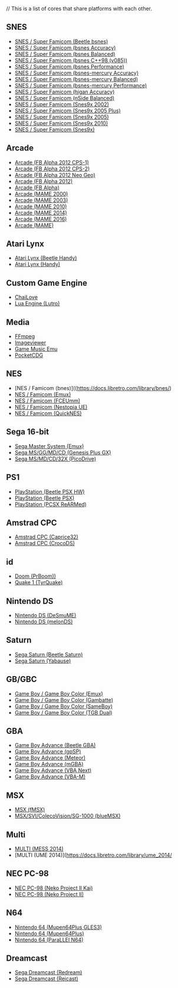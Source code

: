 // This is a list of cores that share platforms with each other.

SNES
---

- [SNES / Super Famicom (Beetle bsnes)](https://docs.libretro.com/library/beetle_snes/)
- [SNES / Super Famicom (bsnes Accuracy)](https://docs.libretro.com/library/bsnes_accuracy/)
- [SNES / Super Famicom (bsnes Balanced)](https://docs.libretro.com/library/bsnes_balanced/)
- [SNES / Super Famicom (bsnes C++98 (v085))](https://docs.libretro.com/library/bsnes_cplusplus98/)
- [SNES / Super Famicom (bsnes Performance)](https://docs.libretro.com/library/bsnes_performance/)
- [SNES / Super Famicom (bsnes-mercury Accuracy)](https://docs.libretro.com/library/bsnes_mercury_accuracy/)
- [SNES / Super Famicom (bsnes-mercury Balanced)](https://docs.libretro.com/library/bsnes_mercury_balanced/)
- [SNES / Super Famicom (bsnes-mercury Performance)](https://docs.libretro.com/library/bsnes_mercury_performance/)
- [SNES / Super Famicom (higan Accuracy)](https://docs.libretro.com/library/higan_accuracy/)
- [SNES / Super Famicom (nSide Balanced)](https://docs.libretro.com/library/nside/)
- [SNES / Super Famicom (Snes9x 2002)](https://docs.libretro.com/library/snes9x_2002/)
- [SNES / Super Famicom (Snes9x 2005 Plus)](https://docs.libretro.com/library/snes9x_2005_plus/)
- [SNES / Super Famicom (Snes9x 2005)](https://docs.libretro.com/library/snes9x_2005/)
- [SNES / Super Famicom (Snes9x 2010)](https://docs.libretro.com/library/snes9x_2010/)
- [SNES / Super Famicom (Snes9x)](https://docs.libretro.com/library/snes9x/)

Arcade
---

- [Arcade (FB Alpha 2012 CPS-1)](https://docs.libretro.com/library/fb_alpha_2012_cps_1/)
- [Arcade (FB Alpha 2012 CPS-2)](https://docs.libretro.com/library/fb_alpha_2012_cps_2/)
- [Arcade (FB Alpha 2012 Neo Geo)](https://docs.libretro.com/library/fb_alpha_2012_neo_geo/)
- [Arcade (FB Alpha 2012)](https://docs.libretro.com/library/fb_alpha_2012/)
- [Arcade (FB Alpha)](https://docs.libretro.com/library/fb_alpha/)
- [Arcade (MAME 2000)](https://docs.libretro.com/library/mame_2000/)
- [Arcade (MAME 2003)](https://docs.libretro.com/library/mame_2003/)
- [Arcade (MAME 2010)](https://docs.libretro.com/library/mame_2010/)
- [Arcade (MAME 2014)](https://docs.libretro.com/library/mame_2014/)
- [Arcade (MAME 2016)](https://docs.libretro.com/library/mame_2016/)
- [Arcade (MAME)](https://docs.libretro.com/library/mame/)

Atari Lynx
---

- [Atari Lynx (Beetle Handy)](https://docs.libretro.com/library/beetle_handy/)
- [Atari Lynx (Handy)](https://docs.libretro.com/library/handy/)

Custom Game Engine
---

- [ChaiLove](https://docs.libretro.com/library/chailove/)
- [Lua Engine (Lutro)](https://docs.libretro.com/library/lutro/)

Media
---

- [FFmpeg](https://docs.libretro.com/library/ffmpeg/)
- [Imageviewer](https://docs.libretro.com/library/imageviewer/)
- [Game Music Emu](https://docs.libretro.com/library/game_music_emu/)
- [PocketCDG](https://docs.libretro.com/library/pocketcdg/)

NES
---

- [NES / Famicom (bnes)]((https://docs.libretro.com/library/bnes/)
- [NES / Famicom (Emux)](https://docs.libretro.com/library/emux_nes/)
- [NES / Famicom (FCEUmm)](https://docs.libretro.com/library/fceumm/)
- [NES / Famicom (Nestopia UE)](https://docs.libretro.com/library/nestopia_ue/)
- [NES / Famicom (QuickNES)](https://docs.libretro.com/library/quicknes/)

Sega 16-bit
---

- [Sega Master System (Emux)](https://docs.libretro.com/library/emux_sms/)
- [Sega MS/GG/MD/CD (Genesis Plus GX)](https://docs.libretro.com/library/genesis_plus_gx/)
- [Sega MS/MD/CD/32X (PicoDrive)](https://docs.libretro.com/library/picodrive/)

PS1
---

- [PlayStation (Beetle PSX HW)](https://docs.libretro.com/library/beetle_psx_hw/)
- [PlayStation (Beetle PSX)](https://docs.libretro.com/library/beetle_psx/)
- [PlayStation (PCSX ReARMed)](https://docs.libretro.com/library/pcsx_rearmed/)

Amstrad CPC
---

- [Amstrad CPC (Caprice32)](https://docs.libretro.com/library/caprice32/)
- [Amstrad CPC (CrocoDS)](https://docs.libretro.com/library/crocods/)

id
---

- [Doom (PrBoom))](https://docs.libretro.com/library/prboom/)
- [Quake 1 (TyrQuake)](https://docs.libretro.com/library/tyrquake/)

Nintendo DS
---

- [Nintendo DS (DeSmuME)](https://docs.libretro.com/library/desmume/)
- [Nintendo DS (melonDS)](https://docs.libretro.com/library/melonds/)

Saturn
---

- [Sega Saturn (Beetle Saturn)](https://docs.libretro.com/library/beetle_saturn/)
- [Sega Saturn (Yabause)](https://docs.libretro.com/library/yabause/)

GB/GBC
---

- [Game Boy / Game Boy Color (Emux)](https://docs.libretro.com/library/emux_gb/)
- [Game Boy / Game Boy Color (Gambatte)](https://docs.libretro.com/library/gambatte/)
- [Game Boy / Game Boy Color (SameBoy)](https://docs.libretro.com/library/sameboy/)
- [Game Boy / Game Boy Color (TGB Dual)](https://docs.libretro.com/library/tgbdual/)

GBA
---

- [Game Boy Advance (Beetle GBA)](https://docs.libretro.com/library/beetle_gba/)
- [Game Boy Advance (gpSP)](https://docs.libretro.com/library/gpsp/)
- [Game Boy Advance (Meteor)](https://docs.libretro.com/library/meteor/)
- [Game Boy Advance (mGBA)](https://docs.libretro.com/library/mgba/)
- [Game Boy Advance (VBA Next)](https://docs.libretro.com/library/vba_next/)
- [Game Boy Advance (VBA-M)](https://docs.libretro.com/library/vbam/)

MSX
---
- [MSX (fMSX)](https://docs.libretro.com/library/fmsx/)
- [MSX/SVI/ColecoVision/SG-1000 (blueMSX)](https://docs.libretro.com/library/bluemsx/)

Multi
---

- [MULTI (MESS 2014)](https://docs.libretro.com/library/mess_2014/)
- [MULTI (UME 2014)](https://docs.libretro.com/library/ume_2014/

NEC PC-98
---

- [NEC PC-98 (Neko Project II Kai)](https://docs.libretro.com/library/np2/)
- [NEC PC-98 (Neko Project II)](https://docs.libretro.com/library/np2kai/)

N64
---

- [Nintendo 64 (Mupen64Plus GLES3)](https://docs.libretro.com/library/mupen_gles3/)
- [Nintendo 64 (Mupen64Plus)](https://docs.libretro.com/library/mupen/)
- [Nintendo 64 (ParaLLEl N64)](https://docs.libretro.com/library/parallel/)

Dreamcast
---

- [Sega Dreamcast (Redream)](https://docs.libretro.com/library/redream/)
- [Sega Dreamcast (Reicast)](https://docs.libretro.com/library/reicast/)